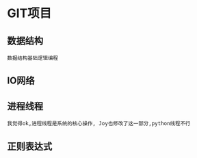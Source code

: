 # GIT项目

## 数据结构
    数据结构基础逻辑编程
## IO网络

## 进程线程

    我觉得ok,进程线程是系统的核心操作, Joy也修改了这一部分,python线程不行


## 正则表达式
